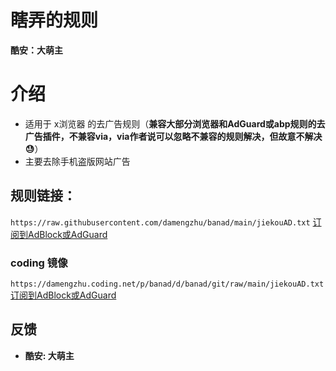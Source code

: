 # 瞎弄的规则
**酷安：大萌主**
# 介绍
* 适用于 x浏览器 的去广告规则（**兼容大部分浏览器和AdGuard或abp规则的去广告插件，不兼容via，via作者说可以忽略不兼容的规则解决，但故意不解决😓**）
* 主要去除手机盗版网站广告

## 规则链接：
`https://raw.githubusercontent.com/damengzhu/banad/main/jiekouAD.txt` [订阅到AdBlock或AdGuard](https://subscribe.adblockplus.org/?location=https://raw.githubusercontent.com/damengzhu/banad/main/jiekouAD.txt)
### coding 镜像
`https://damengzhu.coding.net/p/banad/d/banad/git/raw/main/jiekouAD.txt` [订阅到AdBlock或AdGuard](https://subscribe.adblockplus.org/?location=https://damengzhu.coding.net/p/banad/d/banad/git/raw/main/jiekouAD.txt)

## 反馈
- **酷安: 大萌主**
